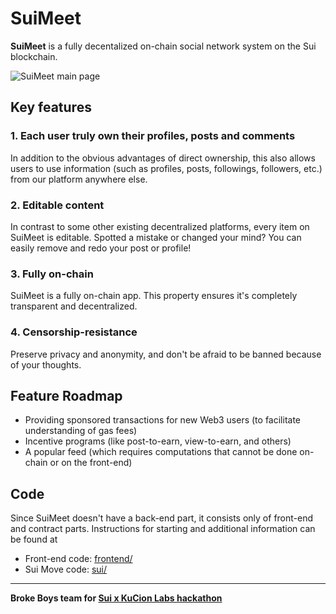 # SuiMeet

**SuiMeet** is a fully decentalized on-chain social network system on the Sui blockchain.


![SuiMeet main page](https://i.ibb.co/j5TMNB9/tg-image-2728503933.jpg)

## Key features
### 1. Each user truly own their profiles, posts and comments
In addition to the obvious advantages of direct ownership, this also allows users to use information (such as profiles, posts, followings, followers, etc.) from our platform anywhere else.  
### 2. Editable content
In contrast to some other existing decentralized platforms, every item on SuiMeet is editable. Spotted a mistake or changed your mind? You can easily remove and redo your post or profile!
### 3. Fully on-chain 
SuiMeet is a fully on-chain app. This property ensures it's completely transparent and decentralized.
### 4. Censorship-resistance
Preserve privacy and anonymity, and don't be afraid to be banned because of your thoughts.

## Feature Roadmap
- Providing sponsored transactions for new Web3 users (to facilitate understanding of gas fees)
- Incentive programs (like post-to-earn, view-to-earn, and others)
- A popular feed (which requires computations that cannot be done on-chain or on the front-end)


## Code

Since SuiMeet doesn't have a back-end part, it consists only of front-end and contract parts. Instructions for starting and additional information can be found at
- Front-end code: [frontend/](frontend/)
- Sui Move code: [sui/](sui/)

---
**Broke Boys team for [Sui x KuCion Labs hackathon](https://hack.sui.io/)**
